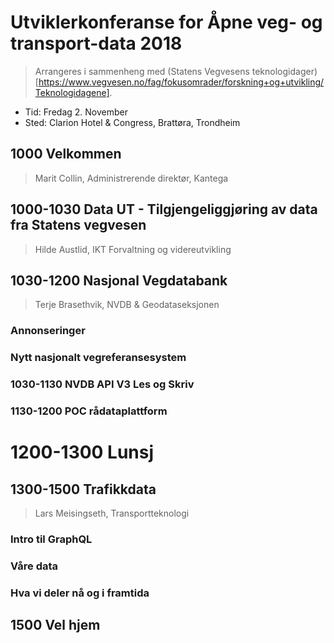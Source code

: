 # Utviklerkonferanse for Åpne veg- og transport-data 2018

> Arrangeres i sammenheng med (Statens Vegvesens teknologidager)[https://www.vegvesen.no/fag/fokusomrader/forskning+og+utvikling/Teknologidagene]. 

* Tid: Fredag 2. November
* Sted: Clarion Hotel & Congress, Brattøra, Trondheim


## 1000 Velkommen
> Marit Collin, Administrerende direktør, Kantega

## 1000-1030 Data UT - Tilgjengeliggjøring av data fra Statens vegvesen
> Hilde Austlid, IKT Forvaltning og videreutvikling

## 1030-1200 Nasjonal Vegdatabank
> Terje Brasethvik, NVDB & Geodataseksjonen

### Annonseringer
### Nytt nasjonalt vegreferansesystem
### 1030-1130 NVDB API V3 Les og Skriv
### 1130-1200 POC rådataplattform

# 1200-1300 Lunsj

## 1300-1500 Trafikkdata
> Lars Meisingseth, Transportteknologi

### Intro til GraphQL
###	Våre data 
### Hva vi deler nå og i framtida

## 1500 Vel hjem
